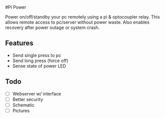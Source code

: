#Pi Power

Power on/off/standby your pc remotely using a pi & optocoupler relay. This allows remote access to pc/server without power waste. Also enables recovery after power outage or system crash.

## Features

- Send single press to pc
- Send long press (force off)
- Sense state of power LED

## Todo

- [ ] Webserver w/ interface
- [ ] Better security
- [ ] Schematic
- [ ] Pictures
